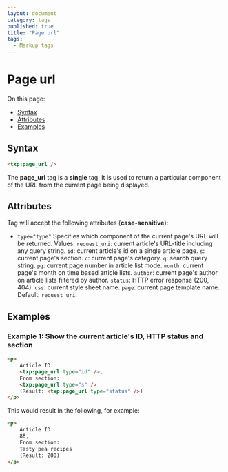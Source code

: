 ```yaml
---
layout: document
category: tags
published: true
title: "Page url"
tags:
  - Markup tags
---
```


# Page url

On this page:

* [Syntax](#user-content-syntax)
* [Attributes](#user-content-attributes)
* [Examples](#user-content-examples)

## Syntax

```html
<txp:page_url />
```

The **page_url** tag is a __single__ tag. It is used to return a particular component of the URL from the current page being displayed.

## Attributes

Tag will accept the following attributes (**case-sensitive**):

* `type="type"`
Specifies which component of the current page's URL will be returned.
Values:
`request_uri`: current article's URL-title including any query string.
`id`: current article's id on a single article page.
`s`: current page's section.
`c`: current page's category.
`q`: search query string.
`pg`: current page number in article list mode.
`month`: current page's month on time based article lists.
`author`: current page's author on article lists filtered by author.
`status`: HTTP error response (200, 404).
`css`: current style sheet name.
`page`: current page template name.
Default: `request_uri`.

## Examples

### Example 1: Show the current article's ID, HTTP status and section

```html
<p>
    Article ID:
    <txp:page_url type="id" />,
    From section:
    <txp:page_url type="s" />
    (Result: <txp:page_url type="status" />)
</p>
```

This would result in the following, for example:

```html
<p>
    Article ID:
    88,
    From section:
    Tasty pea recipes
    (Result: 200)
</p>
